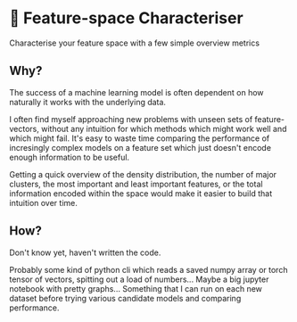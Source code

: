 # :space_invader: Feature-space Characteriser
Characterise your feature space with a few simple overview metrics

## Why?
The success of a machine learning model is often dependent on how naturally it works with the underlying data.  

I often find myself approaching new problems with unseen sets of feature-vectors, without any intuition for which methods which might work well and which might fail. It's easy to waste time comparing the performance of incresingly complex models on a feature set which just doesn't encode enough information to be useful.

Getting a quick overview of the density distribution, the number of major clusters, the most important and least important features, or the total information encoded within the space would make it easier to build that intuition over time.

## How?
Don't know yet, haven't written the code. 

Probably some kind of python cli which reads a saved numpy array or torch tensor of vectors, spitting out a load of numbers... Maybe a big jupyter notebook with pretty graphs... Something that I can run on each new dataset before trying various candidate models and comparing performance.
